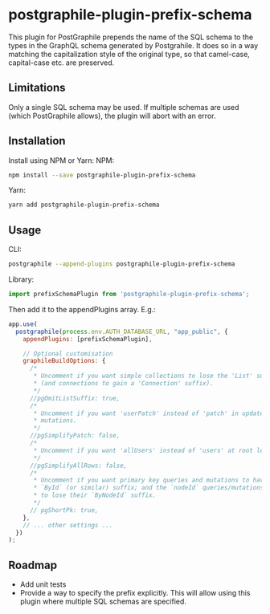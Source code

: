 postgraphile-plugin-prefix-schema
=================================


This plugin for PostGraphile prepends the name of the SQL schema to the types in the GraphQL schema generated by Postgrahile. It does so in a way matching the capitalization style of the original type, so that camel-case, capital-case etc. are preserved.

Limitations
-----------

Only a single SQL schema may be used. If multiple schemas are used (which PostGraphile allows), the plugin will abort with an error.

Installation
------------

Install using NPM or Yarn:
NPM:

```bash
npm install --save postgraphile-plugin-prefix-schema
```

Yarn:
```bash
yarn add postgraphile-plugin-prefix-schema
```

Usage
-----

CLI:

```bash
postgraphile --append-plugins postgraphile-plugin-prefix-schema
```

Library:

```javascript
import prefixSchemaPlugin from 'postgraphile-plugin-prefix-schema';
```

Then add it to the appendPlugins array. E.g.:

```javascript
app.use(
  postgraphile(process.env.AUTH_DATABASE_URL, "app_public", {
    appendPlugins: [prefixSchemaPlugin],

    // Optional customisation
    graphileBuildOptions: {
      /*
       * Uncomment if you want simple collections to lose the 'List' suffix
       * (and connections to gain a 'Connection' suffix).
       */
      //pgOmitListSuffix: true,
      /*
       * Uncomment if you want 'userPatch' instead of 'patch' in update
       * mutations.
       */
      //pgSimplifyPatch: false,
      /*
       * Uncomment if you want 'allUsers' instead of 'users' at root level.
       */
      //pgSimplifyAllRows: false,
      /*
       * Uncomment if you want primary key queries and mutations to have
       * `ById` (or similar) suffix; and the `nodeId` queries/mutations
       * to lose their `ByNodeId` suffix.
       */
      // pgShortPk: true,
    },
    // ... other settings ...
  })
);
```

Roadmap
-------

* Add unit tests
* Provide a way to specify the prefix explicitly. This will allow using this plugin where multiple SQL schemas are specified.

